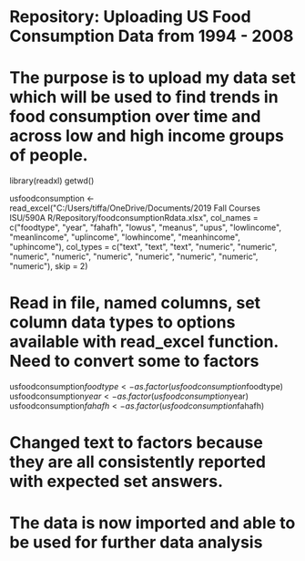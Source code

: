 # Repository: Uploading US Food Consumption Data from 1994 - 2008
# The purpose is to upload my data set which will be used to find trends in food consumption over time and across low and high income groups of people.
library(readxl)
getwd()


usfoodconsumption <- read_excel("C:/Users/tiffa/OneDrive/Documents/2019 Fall Courses ISU/590A R/Repository/foodconsumptionRdata.xlsx", col_names = c("foodtype", "year", "fahafh", "lowus", "meanus", "upus", "lowlincome", "meanlincome", "uplincome", "lowhincome", "meanhincome", "uphincome"), col_types = c("text", "text", "text", "numeric", "numeric", "numeric", "numeric", "numeric", "numeric", "numeric", "numeric", "numeric"), skip = 2)
# Read in file, named columns, set column data types to options available with read_excel function. Need to convert some to factors

usfoodconsumption$foodtype <- as.factor(usfoodconsumption$foodtype)
usfoodconsumption$year <- as.factor(usfoodconsumption$year)
usfoodconsumption$fahafh <- as.factor(usfoodconsumption$fahafh)
# Changed text to factors because they are all consistently reported with expected set answers.

# The data is now imported and able to be used for further data analysis
